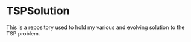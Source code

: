 # TSPSolution
This is a repository used to hold my various and evolving solution to the TSP problem. 
